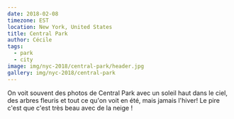 ```yaml
---
date: 2018-02-08
timezone: EST
location: New York, United States
title: Central Park
author: Cécile
tags:
  - park
  - city
image: img/nyc-2018/central-park/header.jpg
gallery: img/nyc-2018/central-park
---
```

  
On voit souvent des photos de Central Park avec un soleil haut dans le ciel, des arbres fleuris et tout ce qu'on voit en été, mais jamais l'hiver! 
Le pire c'est que c'est très beau avec de la neige !